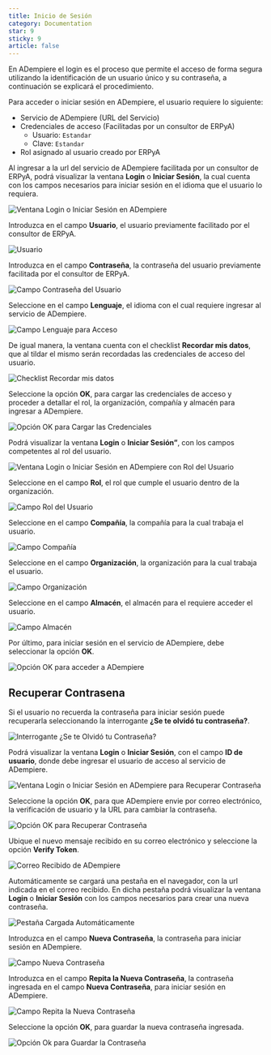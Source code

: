 ```yaml
---
title: Inicio de Sesión
category: Documentation
star: 9
sticky: 9
article: false
---
```


En ADempiere el login es el proceso que permite el acceso de forma segura utilizando la identificación de un usuario único y su contraseña, a continuación se explicará el procedimiento.

Para acceder o iniciar sesión en ADempiere, el usuario requiere lo siguiente:

- Servicio de ADempiere (URL del Servicio)
- Credenciales de acceso (Facilitadas por un consultor de ERPyA)
  - Usuario: `Estandar`
  - Clave: `Estandar`
- Rol asignado al usuario creado por ERPyA

Al ingresar a la url del servicio de ADempiere facilitada por un consultor de ERPyA, podrá visualizar la ventana **Login** o **Iniciar Sesión**, la cual cuenta con los campos necesarios para iniciar sesión en el idioma que el usuario lo requiera.

![Ventana Login o Iniciar Sesión en ADempiere](/assets/img/docs/basic-rules/login.png)


Introduzca en el campo **Usuario**, el usuario previamente facilitado por el consultor de ERPyA.

![Usuario](/assets/img/docs/basic-rules/user.png)


Introduzca en el campo **Contraseña**, la contraseña del usuario previamente facilitada por el consultor de ERPyA.

![Campo Contraseña del Usuario](/assets/img/docs/basic-rules/password.png)


Seleccione en el campo **Lenguaje**, el idioma con el cual requiere ingresar al servicio de ADempiere.

![Campo Lenguaje para Acceso](/assets/img/docs/basic-rules/language.png)


De igual manera, la ventana cuenta con el checklist **Recordar mis datos**, que al tildar el mismo serán recordadas las credenciales de acceso del usuario.

![Checklist Recordar mis datos](/assets/img/docs/basic-rules/data.png)


Seleccione la opción **OK**, para cargar las credenciales de acceso y proceder a detallar el rol, la organización, compañía y almacén para ingresar a ADempiere.

![Opción OK para Cargar las Credenciales](/assets/img/docs/basic-rules/ok.png)


Podrá visualizar la ventana **Login** o **Iniciar Sesión”**, con los campos competentes al rol del usuario.

![Ventana Login o Iniciar Sesión en ADempiere con Rol del Usuario](/assets/img/docs/basic-rules/sesion.png)


Seleccione en el campo **Rol**, el rol que cumple el usuario dentro de la organización.

![Campo Rol del Usuario](/assets/img/docs/basic-rules/rol.png)


Seleccione en el campo **Compañía**, la compañía para la cual trabaja el usuario.

![Campo Compañía](/assets/img/docs/basic-rules/company.png)


Seleccione en el campo **Organización**, la organización para la cual trabaja el usuario.

![Campo Organización](/assets/img/docs/basic-rules/organization.png)


Seleccione en el campo **Almacén**, el almacén para el requiere acceder el usuario.

![Campo Almacén](/assets/img/docs/basic-rules/almacen.png)


Por último, para iniciar sesión en el servicio de ADempiere, debe seleccionar la opción **OK**.

![Opción OK para acceder a ADempiere](/assets/img/docs/basic-rules/ok1.png)

## Recuperar Contrasena

Si el usuario no recuerda la contraseña para iniciar sesión puede recuperarla seleccionando la interrogante **¿Se te olvidó tu contraseña?**.

![Interrogante ¿Se te Olvidó tu Contraseña?](/assets/img/docs/basic-rules/recuperar.png)


Podrá visualizar la ventana **Login** o **Iniciar Sesión**, con el campo **ID de usuario**, donde debe ingresar el usuario de acceso al servicio de ADempiere.

![Ventana Login o Iniciar Sesión en ADempiere para Recuperar Contraseña](/assets/img/docs/basic-rules/inicia.png)


Seleccione la opción **OK**, para que ADempiere envie por correo electrónico, la verificación de usuario y la URL para cambiar la contraseña.

![Opción OK para Recuperar Contraseña](/assets/img/docs/basic-rules/ok3.png)


Ubique el nuevo mensaje recibido en su correo electrónico y seleccione la opción **Verify Token**.

![Correo Recibido de ADempiere](/assets/img/docs/basic-rules/mail.png)


Automáticamente se cargará una pestaña en el navegador, con la url indicada en el correo recibido. En dicha pestaña podrá visualizar la ventana **Login** o **Iniciar Sesión** con los campos necesarios para crear una nueva contraseña.

![Pestaña Cargada Automáticamente](/assets/img/docs/basic-rules/pestana.png)


Introduzca en el campo **Nueva Contraseña**, la contraseña para iniciar sesión en ADempiere.

![Campo Nueva Contraseña](/assets/img/docs/basic-rules/new.png)


Introduzca en el campo **Repita la Nueva Contraseña**, la contraseña ingresada en el campo **Nueva Contraseña**, para iniciar sesión en ADempiere.

![Campo Repita la Nueva Contraseña](/assets/img/docs/basic-rules/repeat.png)


Seleccione la opción **OK**, para guardar la nueva contraseña ingresada.

![Opción Ok para Guardar la Contraseña](/assets/img/docs/basic-rules/ok4.png)
